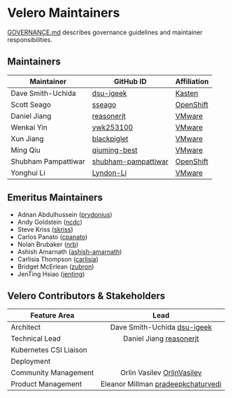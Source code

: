 # Velero Maintainers

[GOVERNANCE.md](https://github.com/vmware-tanzu/velero/blob/main/GOVERNANCE.md) describes governance guidelines and maintainer responsibilities.

## Maintainers

| Maintainer | GitHub ID | Affiliation |
| --------------- | --------- | ----------- |
| Dave Smith-Uchida | [dsu-igeek](https://github.com/dsu-igeek) | [Kasten](https://github.com/kastenhq/) |
| Scott Seago | [sseago](https://github.com/sseago) | [OpenShift](https://github.com/openshift)
| Daniel Jiang | [reasonerjt](https://github.com/reasonerjt) | [VMware](https://www.github.com/vmware/)
| Wenkai Yin | [ywk253100](https://github.com/ywk253100) | [VMware](https://www.github.com/vmware/) |
| Xun Jiang | [blackpiglet](https://github.com/blackpiglet) | [VMware](https://www.github.com/vmware/) |
| Ming Qiu | [qiuming-best](https://github.com/qiuming-best) | [VMware](https://www.github.com/vmware/) |
| Shubham Pampattiwar | [shubham-pampattiwar](https://github.com/shubham-pampattiwar) | [OpenShift](https://github.com/openshift)
| Yonghui Li | [Lyndon-Li](https://github.com/Lyndon-Li) | [VMware](https://www.github.com/vmware/) |

## Emeritus Maintainers
* Adnan Abdulhussein ([prydonius](https://github.com/prydonius))
* Andy Goldstein ([ncdc](https://github.com/ncdc))
* Steve Kriss ([skriss](https://github.com/skriss))
* Carlos Panato ([cpanato](https://github.com/cpanato))
* Nolan Brubaker ([nrb](https://github.com/nrb))
* Ashish Amarnath ([ashish-amarnath](https://github.com/ashish-amarnath))
* Carlisia Thompson ([carlisia](https://github.com/carlisia))
* Bridget McErlean ([zubron](https://github.com/zubron))
* JenTing Hsiao ([jenting](https://github.com/jenting))

## Velero Contributors & Stakeholders

| Feature Area | Lead |
| ----------------------------- | :---------------------: |
| Architect | Dave Smith-Uchida [dsu-igeek](https://github.com/dsu-igeek) |
| Technical Lead | Daniel Jiang [reasonerjt](https://github.com/reasonerjt) |
| Kubernetes CSI Liaison |  |
| Deployment |  |
| Community Management | Orlin Vasilev [OrlinVasilev](https://github.com/OrlinVasilev) |
| Product Management | Eleanor Millman [pradeepkchaturvedi](https://github.com/pradeepkchaturvedi) |
